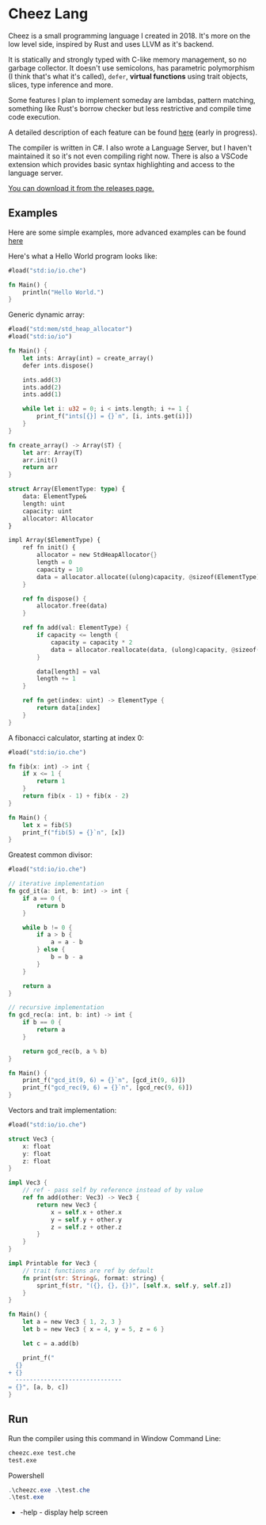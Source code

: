 # Cheez Lang

Cheez is a small programming language I created in 2018. It's more on the low level side, inspired by Rust and uses LLVM as it's backend.

It is statically and strongly typed with C-like memory management, so no garbage collector. It doesn't use semicolons, has parametric polymorphism (I think that's what it's called), `defer`, __virtual functions__ using trait objects, slices, type inference and more.

Some features I plan to implement someday are lambdas, pattern matching, something like Rust's borrow checker but less restrictive and compile time code execution.

A detailed description of each feature can be found [here](https://github.com/Nimaoth/CheezLang/wiki) (early in progress).

The compiler is written in C#. I also wrote a Language Server, but I haven't maintained it so it's not even compiling right now. There is also a VSCode extension which provides basic syntax highlighting and access to the language server.

[You can download it from the releases page.](https://github.com/Nimaoth/CheezLang/releases)

## Examples

Here are some simple examples, more advanced examples can be found [here](https://github.com/Nimaoth/CheezLang/tree/release/examples/examples)

Here's what a Hello World program looks like:
```rust
#load("std:io/io.che")

fn Main() {
    println("Hello World.")
}
```

Generic dynamic array:
```rust
#load("std:mem/std_heap_allocator")
#load("std:io/io")

fn Main() {
    let ints: Array(int) = create_array()
    defer ints.dispose()

    ints.add(3)
    ints.add(2)
    ints.add(1)

    while let i: u32 = 0; i < ints.length; i += 1 {
        print_f("ints[{}] = {}`n", [i, ints.get(i)])
    }
}

fn create_array() -> Array($T) {
    let arr: Array(T)
    arr.init()
    return arr
}

struct Array(ElementType: type) {
    data: ElementType&
    length: uint
    capacity: uint
    allocator: Allocator
}

impl Array($ElementType) {
    ref fn init() {
        allocator = new StdHeapAllocator{}
        length = 0
        capacity = 10
        data = allocator.allocate((ulong)capacity, @sizeof(ElementType), @alignof(ElementType))
    }

    ref fn dispose() {
        allocator.free(data)
    }

    ref fn add(val: ElementType) {
        if capacity <= length {
            capacity = capacity * 2
            data = allocator.reallocate(data, (ulong)capacity, @sizeof(ElementType), @alignof(ElementType))
        }

        data[length] = val
        length += 1
    }

    ref fn get(index: uint) -> ElementType {
        return data[index]
    }
}
```

A fibonacci calculator, starting at index 0:
```rust
#load("std:io/io.che")

fn fib(x: int) -> int {
    if x <= 1 {
        return 1
    }
    return fib(x - 1) + fib(x - 2)
}

fn Main() {
    let x = fib(5)
    print_f("fib(5) = {}`n", [x])
}
```

Greatest common divisor:
```rust
#load("std:io/io.che")

// iterative implementation
fn gcd_it(a: int, b: int) -> int {
    if a == 0 {
        return b
    }

    while b != 0 {
        if a > b {
            a = a - b
        } else {
            b = b - a
        }
    }

    return a
}

// recursive implementation
fn gcd_rec(a: int, b: int) -> int {
    if b == 0 {
        return a
    }

    return gcd_rec(b, a % b)
}

fn Main() {
    print_f("gcd_it(9, 6) = {}`n", [gcd_it(9, 6)])
    print_f("gcd_rec(9, 6) = {}`n", [gcd_rec(9, 6)])
}
```

Vectors and trait implementation:
```rust
#load("std:io/io.che")

struct Vec3 {
    x: float
    y: float
    z: float
}

impl Vec3 {
    // ref - pass self by reference instead of by value
    ref fn add(other: Vec3) -> Vec3 {
        return new Vec3 {
            x = self.x + other.x
            y = self.y + other.y
            z = self.z + other.z
        }
    }
}

impl Printable for Vec3 {
    // trait functions are ref by default
    fn print(str: String&, format: string) {
        sprint_f(str, "({}, {}, {})", [self.x, self.y, self.z])
    }
}

fn Main() {
    let a = new Vec3 { 1, 2, 3 }
    let b = new Vec3 { x = 4, y = 5, z = 6 }

    let c = a.add(b)

    print_f("
  {}
+ {}
  ------------------------------
= {}", [a, b, c])
}
```

## Run
Run the compiler using this command in Window Command Line:
```bat
cheezc.exe test.che
test.exe
```
Powershell
```ps1
.\cheezc.exe .\test.che
.\test.exe
```

- -help - display help screen

